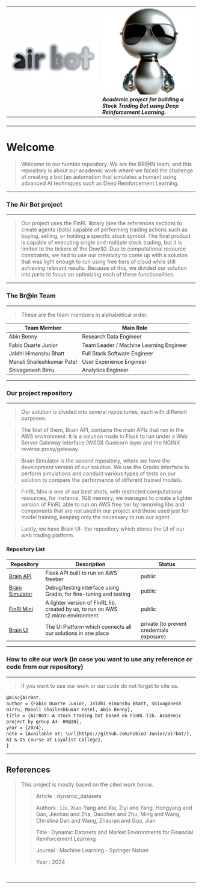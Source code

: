 ##### <table style="border-collapse: collapse; border: 0;"> <tr> <td style="border: 0;">![Markdown Logo](source/airbot_logo.png) </td> <td style="border: 0;"> ![Markdown Logo](source/airbot2.png)  <br>Academic project for building a Stock Trading Bot using Deep Reinforcement Learning. </td> </tr> </table>

<hr>

# Welcome

> Welcome to our humble repository.
> We are the BR@IN team, and this repository is about our academic work where we faced the challenge of creating a bot (an automation that simulates a human) using advanced AI techniques such as Deep Reinforcement Learning.

<hr>

### The Air Bot project

<hr>

> Our project uses the FinRL library (see the references section) to create agents (bots) capable of performing trading actions such as buying, selling, or holding a specific stock symbol.
> The final product is capable of executing single and multiple stock trading, but it is limited to the tickers of the Dow30.
Due to computational resource constraints, we had to use our creativity to come up with a solution that was light enough to run using free tiers of cloud while still achieving relevant results. Because of this, we divided our solution into parts to focus on optimizing each of these functionalities.

<hr>

### The Br@in Team
<hr>

> These are the team members in alphabetical order.

| Team Member | Main Role | 
|------|-------|
|Abin Benny	|  Research Data Engineer|
|Fabio Duarte Junior	| Team Leader / Machine Learning Engineer |
| Jaldhi Himanshu Bhatt	| Full Stack Software Engineer |
| Manali Shaileshkumar Patel	| User Experience Engineer|
| Shivaganesh Birru	| Analytics Engineer|
	
	

<hr>

###  Our project repository
<hr>

> Our solution is divided into several repositories, each with different purposes.

> The first of them, Brain API, contains the main APIs that run in the AWS environment. It is a solution made in Flask to run under a Web Server Gateway Interface (WSGI) Gunicorn layer and the NGINX reverse proxy/gateway.

> Brain Simulator is the second repository, where we have the development version of our solution. We use the Gradio interface to perform simulations and conduct various types of tests on our solution to compare the performance of different trained models.

> FinRL Mini is one of our best shots, with restricted computational resources, for instance, 1GB memory, we managed to create a lighter version of FinRL able to run on AWS free tier by removing libs and components that are not used in our project and those used just for model training, keeping only the necessary to run our agent.

> Lastly, we have Brain UI- the repository which stores the UI of our web trading platform.


####  Repository List  
| Repository | Description | Status |
|------|-------|-------|
| [Brain API](https://github.com/FabioD-Junior/brainApi)       | Flask API built to run on AWS freetier| public |
| [Brain Simulator]() | Debug/testing interface using Gradio, for fine-tuning and testing | public|
| [FinRl Mini](https://github.com/FabioD-Junior/finrl_mini)      | A lighter version of FinRL lib, created by us, to run on AWS t2.micro environment | public |
| [Brain UI]()        | The UI Platform which connects all our solutions in one place | private (to prevent credentials exposure)|


<hr>

### How to cite our work (in case you want to use any reference or code from our repository)
<hr>

> If you want to use our work or our code do not forget to cite us.

```
@misc{AirBot,
author = {Fabio Duarte Junior, Jaldhi Himanshu Bhatt, Shivaganesh Birru, Manali Shaileshkumar Patel, Abin Benny},
title = {AirBot: A stock trading bot based on FinRL lib. Academic project by group A3- BR@IN},
year = {2024},
note = {Available at: \url{https://github.com/FabioD-Junior/airbot/}, AI & DS course at Loyalist College},
}
```

<hr> 

## References

> This project is mostly based on the cited work below. 
>> Article  : dynamic_datasets
>> 
>> Authors : Liu, Xiao-Yang and Xia, Ziyi and Yang, Hongyang and Gao, Jiechao and Zha, Daochen and Zhu, Ming and Wang, Christina Dan and Wang, Zhaoran and Guo, Jian
>>
>> Title   : Dynamic Datasets and Market Environments for Financial Reinforcement Learning
>>
>> Journal : Machine Learning - Springer Nature
>>
>> Year    : 2024

<br>

<hr>
